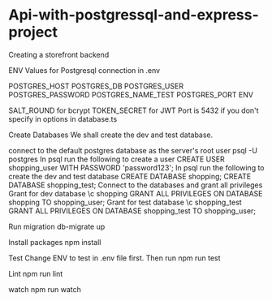# Api-with-postgressql-and-express-project
 Creating a storefront backend

ENV
Values for Postgresql connection in .env

POSTGRES_HOST
POSTGRES_DB
POSTGRES_USER
POSTGRES_PASSWORD
POSTGRES_NAME_TEST
POSTGRES_PORT
ENV


SALT_ROUND for bcrypt
TOKEN_SECRET for JWT
Port is 5432 if you don't specify in options in database.ts

Create Databases
We shall create the dev and test database.

connect to the default postgres database as the server's root user psql -U postgres
In psql run the following to create a user
CREATE USER shopping_user WITH PASSWORD 'password123';
In psql run the following to create the dev and test database
CREATE DATABASE shopping;
CREATE DATABASE shopping_test;
Connect to the databases and grant all privileges
Grant for dev database
\c shopping
GRANT ALL PRIVILEGES ON DATABASE shopping TO shopping_user;
Grant for test database
\c shopping_test
GRANT ALL PRIVILEGES ON DATABASE shopping_test TO shopping_user;

Run migration db-migrate up

Install packages
npm install

Test
Change ENV to test in .env file first.
Then run npm run test

Lint
npm run lint

watch
npm run watch